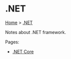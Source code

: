 # .NET

[Home](../readme.md) > [.NET](./readme.md)

Notes about .NET framework.

Pages:

* [.NET Core](./dotnetcore/readme.md)
